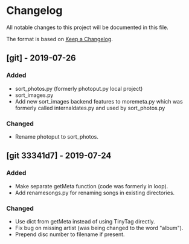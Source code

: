 # Changelog
All notable changes to this project will be documented in this file.

The format is based on
[Keep a Changelog](https://keepachangelog.com/en/1.0.0/).

## [git] - 2019-07-26
### Added
- sort_photos.py (formerly photoput.py local project)
- sort_images.py
- Add new sort_images backend features to moremeta.py which was
  formerly called internaldates.py and used by sort_photos.py

### Changed
- Rename photoput to sort_photos.

## [git 33341d7] - 2019-07-24
### Added
- Make separate getMeta function (code was formerly in loop).
- Add renamesongs.py for renaming songs in existing directories.

### Changed
- Use dict from getMeta instead of using TinyTag directly.
- Fix bug on missing artist (was being changed to the word "album").
- Prepend disc number to filename if present.
